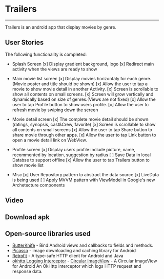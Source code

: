  # Trailers
 -------
 Trailers is an android app that display movies by genre.

 ## User Stories
 The following functionality is completed:
 - Splash Screen
   [x] Display gradient background, logo
   [x] Redirect main activity when the views are ready to show
 - Main movie list screen
  [x] Display movies horizontaly for each genre. (Movie poster and title should be shown)
  [x] Allow the user to tap a movie to show movie detail in another Activity.
  [x] Screen is scrollable to show all contents on small screens.
  [x] Screen will grow vertically and dynamically based on size of genres.(Views are not fixed)
  [x] Allow the user to tap Profile button to show users profile.
  [x] Allow the user to refresh movie by swiping down the screen

 - Movie detail screen
  [x] The complete movie detail should be shown (ratings, synopsis, cast&Crew, favorite)
  [x] Screen is scrollable to show all contents on small screens
  [x] Allow the user to tap Share button to share movie through other apps.
  [x] Allow the user to tap Link button to open a movie detail link on WebView.

- Profile screen
  [x] Display users profile include picture, name, recommented by location, suggestion by radius
  [ ] Save Data in local Databse to support offline
  [x] Allow the user to tap Trailers button to show movie list

- Misc
 [x] User Repository pattern to abstract the data source
 [x] LiveData is being used
 [ ] Apply MVVM pattern with ViewModel in Google's new Archetecture components

## Video

## Download apk

## Open-source libraries used

- [ButterKnife](https://github.com/JakeWharton/butterknife) - Bind Android views and callbacks to fields and methods.
- [Picasso](http://square.github.io/picasso/) - image downloading and caching library for Android
- [Retrofit](https://square.github.io/retrofit/) - A type-safe HTTP client for Android and Java
- [okhttp Logging Interceptor](https://github.com/square/okhttp/tree/master/okhttp-logging-interceptor) - [Circular ImageView](https://github.com/hdodenhof/CircleImageView) - A Circular ImageView for Android
An OkHttp interceptor which logs HTTP request and response data.
